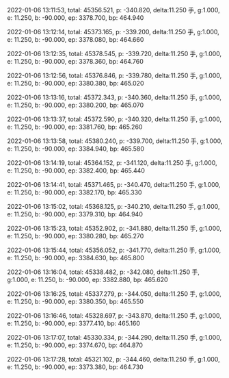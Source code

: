 2022-01-06 13:11:53, total: 45356.521, p: -340.820, delta:11.250 手, g:1.000, e: 11.250, b: -90.000, ep: 3378.700, bp: 464.940

2022-01-06 13:12:14, total: 45373.165, p: -339.200, delta:11.250 手, g:1.000, e: 11.250, b: -90.000, ep: 3378.080, bp: 464.660

2022-01-06 13:12:35, total: 45378.545, p: -339.720, delta:11.250 手, g:1.000, e: 11.250, b: -90.000, ep: 3378.360, bp: 464.760

2022-01-06 13:12:56, total: 45376.846, p: -339.780, delta:11.250 手, g:1.000, e: 11.250, b: -90.000, ep: 3380.380, bp: 465.020

2022-01-06 13:13:16, total: 45372.343, p: -340.360, delta:11.250 手, g:1.000, e: 11.250, b: -90.000, ep: 3380.200, bp: 465.070

2022-01-06 13:13:37, total: 45372.590, p: -340.320, delta:11.250 手, g:1.000, e: 11.250, b: -90.000, ep: 3381.760, bp: 465.260

2022-01-06 13:13:58, total: 45380.240, p: -339.700, delta:11.250 手, g:1.000, e: 11.250, b: -90.000, ep: 3384.940, bp: 465.580

2022-01-06 13:14:19, total: 45364.152, p: -341.120, delta:11.250 手, g:1.000, e: 11.250, b: -90.000, ep: 3382.400, bp: 465.440

2022-01-06 13:14:41, total: 45371.465, p: -340.470, delta:11.250 手, g:1.000, e: 11.250, b: -90.000, ep: 3382.170, bp: 465.330

2022-01-06 13:15:02, total: 45368.125, p: -340.210, delta:11.250 手, g:1.000, e: 11.250, b: -90.000, ep: 3379.310, bp: 464.940

2022-01-06 13:15:23, total: 45352.902, p: -341.880, delta:11.250 手, g:1.000, e: 11.250, b: -90.000, ep: 3380.280, bp: 465.270

2022-01-06 13:15:44, total: 45356.052, p: -341.770, delta:11.250 手, g:1.000, e: 11.250, b: -90.000, ep: 3384.630, bp: 465.800

2022-01-06 13:16:04, total: 45338.482, p: -342.080, delta:11.250 手, g:1.000, e: 11.250, b: -90.000, ep: 3382.880, bp: 465.620

2022-01-06 13:16:25, total: 45337.279, p: -344.050, delta:11.250 手, g:1.000, e: 11.250, b: -90.000, ep: 3380.350, bp: 465.550

2022-01-06 13:16:46, total: 45328.697, p: -343.870, delta:11.250 手, g:1.000, e: 11.250, b: -90.000, ep: 3377.410, bp: 465.160

2022-01-06 13:17:07, total: 45330.334, p: -344.290, delta:11.250 手, g:1.000, e: 11.250, b: -90.000, ep: 3374.670, bp: 464.870

2022-01-06 13:17:28, total: 45321.102, p: -344.460, delta:11.250 手, g:1.000, e: 11.250, b: -90.000, ep: 3373.380, bp: 464.730